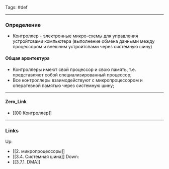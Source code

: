 Tags: #def
***
### Определение
- Контроллер - электронные микро-схемы для управления устройтсвами компьютера (выполнение обмена данными между процессором и внешним устройтсвами через системную шину)
#### Общая архитектура
- Контроллеры имеют свой процессор и свою память, т.е. представляют собой специализированный процессор;
- Все контроллеры взаимодействуют с микропроцессором и оператевной памятью через системную шину;
***
#### Zero_Link
- [[00 Контроллер]]
***
### Links
Up:
- [[2. микропроцессоры]]
- [[3.4. Системная шина]]
Down:
- [[3.7.1. DMA]]

